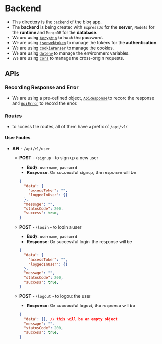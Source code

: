 # Backend

- This directory is the `backend` of the blog app.
- The **backend** is being created with `ExpressJs` for the **server**, `NodeJs` for the **runtime** and `MongoDB` for the **database**.
- We are using [`bcryptjs`](https://www.npmjs.com/package/bcryptjs) to hash the password.
- We are using [`jsonwebtoken`](https://www.npmjs.com/package/jsonwebtoken) to manage the tokens for the **authentication**.
- We are using [`cookieParser`](https://www.npmjs.com/package/cookie-parser) to manage the cookies.
- We are using [`dotenv`](https://www.npmjs.com/package/dotenv) to manage the environment variables.
- We are using [`cors`](https://www.npmjs.com/package/cors) to manage the cross-origin requests.

## APIs

### Recording Response and Error

- We are using a pre-defined object, [`ApiResponse`](./utils/ApiResponse.js) to record the response and [`ApiError`](./utils/ApiError.js) to record the error.

### Routes

- to access the routes, all of them have a prefix of `/api/v1/`

#### User Routes

- **API** - `/api/v1/user`
  - **POST** - `/signup` - to sign up a new user
    - **Body**: `username`, `password`
    - **Response**: On successful signup, the response will be

    ```json
    {
      "data": {
        "accessToken": "",
        "loggedInUser": {}
      },
      "message": "",
      "statusCode": 200,
      "success": true,
    }
    ```

  - **POST** - `/login` - to login a user
    - **Body**: `username`, `password`
    - **Response**: On successful login, the response will be

    ```json
    {
      "data": {
        "accessToken": "",
        "loggedInUser": {}
      },
      "message": "",
      "statusCode": 200,
      "success": true,
    }
    ```

  - **POST** - `/logout` - to logout the user
    - **Response**: On successful logout, the response will be

    ```json
    {
      "data": {}, // this will be an empty object
      "message": "",
      "statusCode": 200,
      "success": true,
    }
    ```
